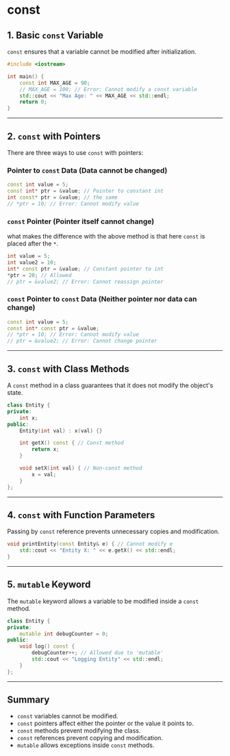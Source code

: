 # const

## 1. Basic `const` Variable
`const` ensures that a variable cannot be modified after initialization.
```cpp
#include <iostream>

int main() {
    const int MAX_AGE = 90;
    // MAX_AGE = 100; // Error: Cannot modify a const variable
    std::cout << "Max Age: " << MAX_AGE << std::endl;
    return 0;
}
```

---

## 2. `const` with Pointers
There are three ways to use `const` with pointers:

### Pointer to `const` Data (Data cannot be changed)
```cpp
const int value = 5;
const int* ptr = &value; // Pointer to constant int
int const* ptr = &value; // the same 
// *ptr = 10; // Error: Cannot modify value
```

### `const` Pointer (Pointer itself cannot change)

what makes the difference with the above method is that here `const` is placed after the `*`.
```cpp
int value = 5;
int value2 = 10;
int* const ptr = &value; // Constant pointer to int
*ptr = 20; // Allowed
// ptr = &value2; // Error: Cannot reassign pointer
```

### `const` Pointer to `const` Data (Neither pointer nor data can change)
```cpp
const int value = 5;
const int* const ptr = &value; 
// *ptr = 10; // Error: Cannot modify value
// ptr = &value2; // Error: Cannot change pointer
```

---

## 3. `const` with Class Methods
A `const` method in a class guarantees that it does not modify the object's state.
```cpp
class Entity {
private:
    int x;
public:
    Entity(int val) : x(val) {}

    int getX() const { // Const method
        return x;
    }

    void setX(int val) { // Non-const method
        x = val;
    }
};
```

---

## 4. `const` with Function Parameters
Passing by `const` reference prevents unnecessary copies and modification.
```cpp
void printEntity(const Entity& e) { // Cannot modify e
    std::cout << "Entity X: " << e.getX() << std::endl;
}
```

---

## 5. `mutable` Keyword
The `mutable` keyword allows a variable to be modified inside a `const` method.
```cpp
class Entity {
private:
    mutable int debugCounter = 0;
public:
    void log() const {
        debugCounter++; // Allowed due to 'mutable'
        std::cout << "Logging Entity" << std::endl;
    }
};
```

---

## Summary
- `const` variables cannot be modified.
- `const` pointers affect either the pointer or the value it points to.
- `const` methods prevent modifying the class.
- `const` references prevent copying and modification.
- `mutable` allows exceptions inside `const` methods.

